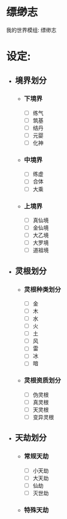 # 缥缈志
我的世界模组:  缥缈志

# 设定:
- ## 境界划分
  - ### 下境界
    - [ ] 练气
    - [ ] 筑基
    - [ ] 结丹
    - [ ] 元婴
    - [ ] 化神
  - ### 中境界
    - [ ] 练虚
    - [ ] 合体
    - [ ] 大乘
  - ### 上境界
    - [ ] 真仙境
    - [ ] 金仙境
    - [ ] 大乙境
    - [ ] 大罗境
    - [ ] 道祖境
- ## 灵根划分
  - ### 灵根种类划分
    - [ ] 金
    - [ ] 木
    - [ ] 水
    - [ ] 火
    - [ ] 土
    - [ ] 风
    - [ ] 雷
    - [ ] 冰
    - [ ] 暗
  - ### 灵根资质划分
    - [ ] 伪灵根
    - [ ] 真灵根
    - [ ] 天灵根
    - [ ] 变异灵根
- ## 天劫划分
  - ### 常规天劫
    - [ ] 小天劫
    - [ ] 大天劫
    - [ ] 仙劫
    - [ ] 灭世劫
  - ### 特殊天劫